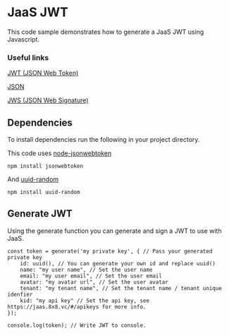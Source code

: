 # JaaS JWT

This code sample demonstrates how to generate a JaaS JWT using Javascript.

### Useful links

[JWT (JSON Web Token)](https://tools.ietf.org/html/rfc7519)

[JSON](https://tools.ietf.org/html/rfc7159)

[JWS (JSON Web Signature)](https://tools.ietf.org/html/rfc7515)

## Dependencies

To install dependencies run the following in your project directory.

This code uses [node-jsonwebtoken](https://github.com/auth0/node-jsonwebtoken)

```
npm install jsonwebtoken
```

And [uuid-random](https://github.com/jchook/uuid-random)

```
npm install uuid-random
```

## Generate JWT

Using the generate function you can generate and sign a JWT to use with JaaS.

```
const token = generate('my private key', { // Pass your generated private key
    id: uuid(), // You can generate your own id and replace uuid()
    name: "my user name", // Set the user name
    email: "my user email", // Set the user email
    avatar: "my avatar url", // Set the user avatar
    tenant: "my tenant name", // Set the tenant name / tenant unique idenfier
    kid: "my api key" // Set the api key, see https://jaas.8x8.vc/#/apikeys for more info.
});

console.log(token); // Write JWT to console.
```
